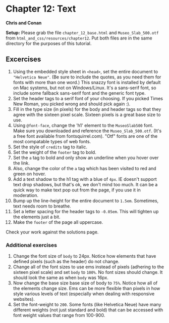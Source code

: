 # Chapter 12: Text

**Chris and Conan**

**Setup:** Please grab the file `chapter_12_base.html` and `Museo_Slab_500.otf` from `html_and_css/resources/chapter12`. Put both files are in the same directory for the purposes of this tutorial.

## Excercises

1. Using the embedded style sheet in `<head>`, set the entire document to `"Helvetica Neue"`. (Be sure to include the quotes, as you need them for fonts with more than one word.)  This snazzy font is installed by default on Mac systems, but not on Windows/Linux. It's a sans-serif font, so include some fallback sans-serif font and the generic font type.
2. Set the header tags to a serif font of your choosing. If you picked Times New Roman, you picked wrong and should pick again :).
3. Fill in the type size (in pixels) for the body and header tags so that they agree with the sixteen pixel scale. Sixteen pixels is a great base size to use.
4. Using `@font-face`, change the 'h1' element to the `MuseoSlab500` font. Make sure you downloaded and reference the `Museo_Slab_500.otf`. (It's a free font available from fontsquirrel.com). "Otf" fonts are one of the most compatable types of web fonts. 
5. Set the style of `credits` tag to italic.
6. Set the weight of the `footer` tag to bold. 
7. Set the `a` tag to bold and only show an underline when you hover over the link.
8. Also, change the color of the `a` tag which has been visited to red and green on hover.
9. Add a text shadow to the h1 tag with a blue of `4px`. IE doesn't support text drop shadows, but that's ok, we don't mind too much. It can be a quick way to make text pop out from the page, if you use it in moderation.
10. Bump up the line-height for the entire document to `1.5em`. Sometimes, text needs room to breathe.
11. Set a letter spacing for the header tags to `-0.05em`. This will tighten up the elements just a bit.
12. Make the `footer` of the page all uppercase.

Check your work against the solutions page.

### Additional exercises
1. Change the font size of `body` to 24px. Notice how elements that have defined pixels (such as the header) do not change.
2. Change all of the font sizes to use ems instead of pixels (adhering to the sixteen pixel scale) and set `body` to `100%`. No font sizes should change. It should look the same as when `body` was 16px.
3. Now change the base size base size of body to `75%`. Notice how all of the elements change size. Ems can be more flexible than pixels in how style various levels of text (especially when dealing with responsive websites).
3. Set the font-weight to `200`. Some fonts (like Helvetica Neue) have many different weights (not just standard and bold) that can be accessed with font weight values that range from 100-900.

